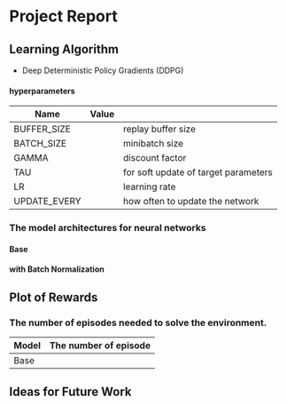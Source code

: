 # Project Report

## Learning Algorithm

- Deep Deterministic Policy Gradients (DDPG)


#### hyperparameters

|  Name  |  Value  |　|
| ---- | ---- | ---- |
|BUFFER_SIZE |  | replay buffer size|
|BATCH_SIZE |         | minibatch size|
|GAMMA |             | discount factor|
|TAU |               | for soft update of target parameters|
|LR |                | learning rate |
|UPDATE_EVERY |         | how often to update the network|


### The model architectures for neural networks

#### Base

#### with Batch Normalization


## Plot of Rewards



### The number of episodes needed to solve the environment.

|  Model  |  The number of episode  |
| ---- | ---- |
|  Base  |  |


## Ideas for Future Work


